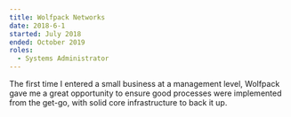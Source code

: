 ```yaml
---
title: Wolfpack Networks
date: 2018-6-1
started: July 2018
ended: October 2019
roles:
  - Systems Administrator
---
```

The first time I entered a small business at a management level,
Wolfpack gave me a great opportunity to ensure good processes were implemented from the get-go,
with solid core infrastructure to back it up.